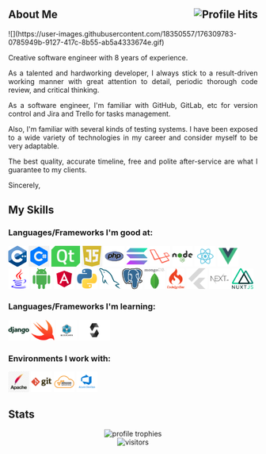 <h2>About Me <img align="right" alt="Profile Hits" src="https://komarev.com/ghpvc/?username=topskilldev&style=flat-square"></h2> ![](https://user-images.githubusercontent.com/18350557/176309783-0785949b-9127-417c-8b55-ab5a4333674e.gif)

<p align="justify">Creative software engineer with 8 years of experience.</p>

<p align="justify">As a talented and hardworking developer, I always stick to a result-driven working manner with great attention to detail, periodic thorough code review, and critical thinking. </p>

<p align="justify">As a software engineer, I'm familiar with GitHub, GitLab, etc for version control and Jira and Trello for tasks management.</p>

<p align="justify">Also, I'm familiar with several kinds of testing systems.
I have been exposed to a wide variety of technologies in my career and consider myself to be very adaptable.</p>

<p align="justify">The best quality, accurate timeline, free and polite after-service are what I guarantee to my clients.

Sincerely,</p>

## My Skills

### Languages/Frameworks I'm good at:
<code><a href="#"><img alt="C++" title="C++" src="https://github.com/Nicoli430/logoMaster/blob/master/c++.png" height="42"></a></code>
<code><a href="#"><img alt="C#" title="C#" src="https://github.com/Nicoli430/logoMaster/blob/master/c%23.png" height="42"></a></code>
<code><a href="https://www.qt.io"><img alt="Qt" title="Qt" src="https://github.com/Nicoli430/logoMaster/blob/master/qt.png" height="42"></a></code>
<code><a href="https://www.javascript.com"><img alt="JavaScript" title="JavaScript" src="https://github.com/Nicoli430/logoMaster/blob/master/javascript.png" height="42"></a></code>
<code><a href="https://www.php.com"><img alt="Php" title="Php" src="https://github.com/Nicoli430/logoMaster/blob/master/php.png" height="42"></a></code>
<code><a href="https://solana.com"><img alt="Solana" title="Solana" src="https://github.com/Nicoli430/logoMaster/blob/master/solana.png" height="42"></a></code>
<code><a href="https://laravel.com"><img alt="Laravel" title="Laravel" src="https://github.com/Nicoli430/logoMaster/blob/master/laravel.png" height="42"></a></code>
<code><a href="https://nodejs.org"><img alt="Node.js" title="Node.js" src="https://github.com/Nicoli430/logoMaster/blob/master/nodejs.png" height="42"></a></code>
<code><a href="https://reactjs.org"><img alt="React.js" title="React.js" src="https://github.com/Nicoli430/logoMaster/blob/master/react.png" height="42"></a></code>
<code><a href="https://vuejs.org"><img alt="Vue.js" title="Vue.js" src="https://github.com/Nicoli430/logoMaster/blob/master/vue.png" height="42"></a></code>
<code><a href="https://java.com"><img alt="Java" title="Java" src="https://github.com/Nicoli430/logoMaster/blob/master/java.png" height="42"></a></code>
<code><a href="https://android.com"><img alt="Android" title="Android" src="https://github.com/Nicoli430/logoMaster/blob/master/android.png" height="42"></a></code>
<code><a href="https://angular.io"><img alt="Angular" title="Agnular" src="https://github.com/Nicoli430/logoMaster/blob/master/angular.png" height="42"></a></code>
<code><a href="https://python.org"><img alt="Python" title="Python" src="https://github.com/Nicoli430/logoMaster/blob/master/python.png" height="42"></a></code>
<code><a href="https://www.mysql.com"><img alt="Python" title="Mysql" src="https://github.com/Nicoli430/logoMaster/blob/master/mysql.png" height="42"></a></code>
<code><a href="https://www.postgresql.org"><img alt="PostgreSQL" title="PostgreSQL" src="https://github.com/Nicoli430/logoMaster/blob/master/postgresql.png" height="42"></a></code>
<code><a href="https://www.mongodb.org"><img alt="MongoDB" title="MongoDB" src="https://github.com/Nicoli430/logoMaster/blob/master/mongodb.png" height="42"></a></code>
<code><a href="https://codeigniter.com"><img alt="Codeigniter" title="Codeigniter" src="https://github.com/Nicoli430/logoMaster/blob/master/ci.png" height="42"></a></code>
<code><a href="https://flutter.dev"><img alt="Flutter" title="Flutter" src="https://github.com/Nicoli430/logoMaster/blob/master/flutter.png" height="42"></a></code>
<code><a href="https://nextjs.org"><img alt="Next" title="Next" src="https://github.com/Nicoli430/logoMaster/blob/master/next.png" height="42"></a></code>
<code><a href="https://nuxtjs.org"><img alt="Next" title="Next" src="https://github.com/Nicoli430/logoMaster/blob/master/nuxt.png" height="42"></a></code>

### Languages/Frameworks I'm learning:

<code><a href="https://www.djangoproject.com"><img alt="Django" title="Django" src="https://github.com/Nicoli430/logoMaster/blob/master/django.png" height="42"></a></code>
<code><a href="https://www.swift.com"><img alt="Swift" title="Swift" src="https://github.com/Nicoli430/logoMaster/blob/master/swift.png" height="42"></a></code>
<code><a href="https://www.blockchain.com"><img alt="BlockChain" title="BlockChain" src="https://github.com/Nicoli430/logoMaster/blob/master/blockchain.png" height="42"></a></code>
<code><a href="https://www.solidity.io"><img alt="Solidity" title="Solidity" src="https://github.com/Nicoli430/logoMaster/blob/master/solidity.png" height="42"></a></code>

### Environments I work with:

<code><a href="https://www.apache.com"><img alt="AWS" title="AWS" src="https://github.com/Nicoli430/logoMaster/blob/master/apache.png" height="42"></a></code>
<code><a href="https://github.com/"><img alt="GitHub" title="GitHub" src="https://github.com/Nicoli430/logoMaster/blob/master/git.png" height="42"></a></code>
<code><a href="https://aws.amazon.com"><img alt="AWS" title="AWS" src="https://github.com/Nicoli430/logoMaster/blob/master/aws.png" height="42"></a></code>
<code><a href="https://azure.microsoft.com/en-us/services/devops"><img alt="GitHub" title="Azure DevOps" src="https://github.com/Nicoli430/logoMaster/blob/master/azure.png" height="42"></a></code>

## Stats

<div align="center">
    <img src="https://github-profile-trophy.vercel.app/?username=ruppysuppy&row=1&column=6&margin-h=8&theme=darkhub&count_private=true&margin-w=15&no-frame=true" alt="profile trophies" />
    <br />
    <img src="https://visitor-badge.laobi.icu/badge?page_id=ruppysuppy.ruppysuppy" alt="visitors">
</div>
